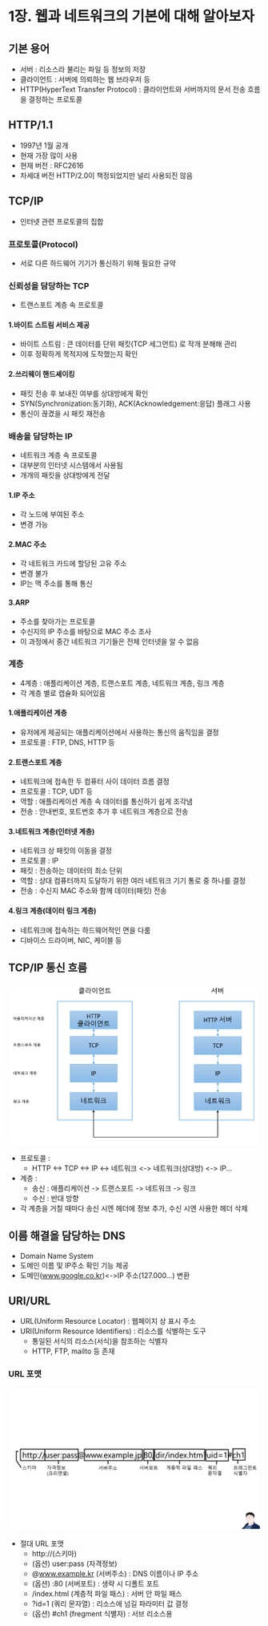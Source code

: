 # 1장. 웹과 네트워크의 기본에 대해 알아보자

## 기본 용어

- 서버 : 리소스라 불리는 파일 등 정보의 저장
- 클라이언트 : 서버에 의뢰하는 웹 브라우저 등
- HTTP(HyperText Transfer Protocol) : 클라이언트와 서버까지의 문서 전송 흐름을 결정하는 프로토콜

## HTTP/1.1

- 1997년 1월 공개
- 현재 가장 많이 사용
- 현재 버전 : RFC2616
- 차세대 버전 HTTP/2.0이 책정되었지만 널리 사용되진 않음

## TCP/IP

- 인터넷 관련 프로토콜의 집합

### 프로토콜(Protocol)

- 서로 다른 하드웨어 기기가 통신하기 위해 필요한 규약

### 신뢰성을 담당하는 TCP

- 트랜스포트 계층 속 프로토콜

#### 1.바이트 스트림 서비스 제공

- 바이트 스트림 : 큰 데이터를 단위 패킷(TCP 세그먼트) 로 작개 분해해 관리
- 이후 정확하게 목적지에 도착했는지 확인

#### 2.쓰리웨이 핸드셰이킹

- 패킷 전송 후 보내진 여부를 상대방에게 확인
- SYN(Synchronization:동기화), ACK(Acknowledgement:응답) 플래그 사용
- 통신이 끊겼을 시 패킷 재전송

### 배송을 담당하는 IP

- 네트워크 계층 속 프로토콜
- 대부분의 인터넷 시스템에서 사용됨
- 개개의 패킷을 상대방에게 전달

#### 1.IP 주소

- 각 노드에 부여된 주소
- 변경 가능

#### 2.MAC 주소

- 각 네트워크 카드에 할당된 고유 주소
- 변경 불가
- IP는 맥 주소를 통해 통신

#### 3.ARP

- 주소를 찾아가는 프로토콜
- 수신지의 IP 주소를 바탕으로 MAC 주소 조사
- 이 과정에서 중간 네트워크 기기들은 전체 인터넷을 알 수 없음

### 계층

- 4계층 : 애플리케이션 계층, 트랜스포트 계층, 네트워크 계층, 링크 계층
- 각 계층 별로 캡슐화 되어있음

#### 1.애플리케이션 계층

- 유저에게 제공되는 애플리케이션에서 사용하는 통신의 움직임을 결정
- 프로토콜 : FTP, DNS, HTTP 등

#### 2.트랜스포트 계층

- 네트워크에 접속한 두 컴퓨터 사이 데이터 흐름 결정
- 프로토콜 : TCP, UDT 등
- 역할 : 애플리케이션 계층 속 데이터를 통신하기 쉽게 조각냄
- 전송 : 안내번호, 포트번호 추가 후 네트워크 계층으로 전송

#### 3.네트워크 계층(인터넷 계층)

- 네트워크 상 패킷의 이동을 결정
- 프로토콜 : IP
- 패킷 : 전송하는 데이터의 최소 단위
- 역할 : 상대 컴퓨터까지 도달하기 위한 여러 네트워크 기기 통로 중 하나를 결정
- 전송 : 수신지 MAC 주소와 함께 데이터(패킷) 전송

#### 4.링크 계층(데이터 링크 계층)

- 네트워크에 접속하는 하드웨어적인 면을 다룸
- 디바이스 드라이버, NIC, 케이블 등

## TCP/IP 통신 흐름

![](.1장.웹과_네트워크의_기본에_대해_알아보자_(헌치)_images/801ccc50.png)

- 프로토콜 :
    - HTTP <-> TCP <-> IP <-> 네트워크 <-> 네트워크(상대방) <-> IP...
- 계층 :
    - 송신 : 애플리케이션 -> 트랜스포트 -> 네트워크 -> 링크
    - 수신 : 반대 방향
- 각 계층을 거칠 때마다 송신 시엔 헤더에 정보 추가, 수신 시엔 사용한 헤더 삭제

## 이름 해결을 담당하는 DNS

- Domain Name System
- 도메인 이름 및 IP주소 확인 기능 제공
- 도메인(www.google.co.kr)<->IP 주소(127.000...) 변환

## URI/URL

- URL(Uniform Resource Locator) : 웹페이지 상 표시 주소
- URI(Uniform Resource Identifiers) : 리소스를 식별하는 도구
    - 통일된 서식의 리소스(서식)을 참조하는 식별자
    - HTTP, FTP, mailto 등 존재

### URL 포맷

![](.1장.웹과_네트워크의_기본에_대해_알아보자_(헌치)_images/134777e4.png)

- 절대 URL 포맷
    - http://(스키마)
    - (옵션) user:pass (자격정보)
    - @www.example.kr (서버주소) : DNS 이름이나 IP 주소
    - (옵션) :80 (서버포트) : 생략 시 디폴트 포트
    - /index.html (계층적 파일 패스) : 서버 안 파일 패스
    - ?id=1 (쿼리 문자열) : 리소스에 넘길 파라미터 값 결정
    - (옵션) #ch1 (fregment 식별자) : 서브 리소스용
